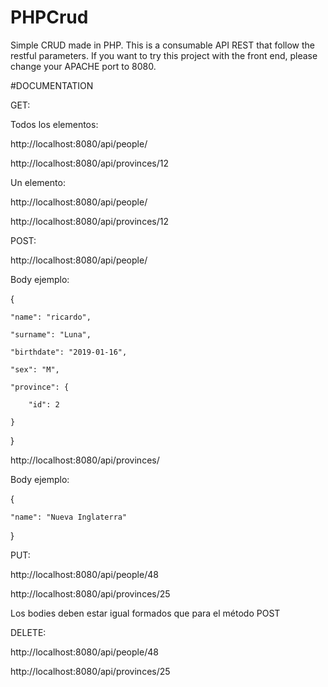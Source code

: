 # PHPCrud
Simple CRUD made in PHP. This is a consumable API REST that follow the restful parameters. If you want to try this project with the front end, please change your APACHE port to 8080.

#DOCUMENTATION

GET:

Todos los elementos:   

http://localhost:8080/api/people/

http://localhost:8080/api/provinces/12

Un elemento:        

http://localhost:8080/api/people/

http://localhost:8080/api/provinces/12

POST:

http://localhost:8080/api/people/

Body ejemplo:

 {
 
    "name": "ricardo",
    
    "surname": "Luna",
    
    "birthdate": "2019-01-16",
    
    "sex": "M",
    
    "province": {
    
    	"id": 2
      
    }  
}

http://localhost:8080/api/provinces/

Body ejemplo:

{

    "name": "Nueva Inglaterra"
    
}

PUT:

http://localhost:8080/api/people/48

http://localhost:8080/api/provinces/25

Los bodies deben estar igual formados que para el método POST 


DELETE:

http://localhost:8080/api/people/48

http://localhost:8080/api/provinces/25


